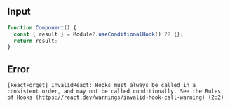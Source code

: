
## Input

```javascript
function Component() {
  const { result } = Module?.useConditionalHook() ?? {};
  return result;
}

```


## Error

```
[ReactForget] InvalidReact: Hooks must always be called in a consistent order, and may not be called conditionally. See the Rules of Hooks (https://react.dev/warnings/invalid-hook-call-warning) (2:2)
```
          
      